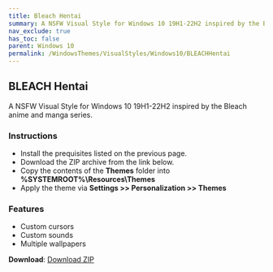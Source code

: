 ```yaml
---
title: Bleach Hentai
summary: A NSFW Visual Style for Windows 10 19H1-22H2 inspired by the Bleach anime and manga series.
nav_exclude: true
has_toc: false
parent: Windows 10
permalink: /WindowsThemes/VisualStyles/Windows10/BLEACHHentai
---
```


## BLEACH Hentai
A NSFW Visual Style for Windows 10 19H1-22H2 inspired by the Bleach anime and manga series.

<!-- <img align="center" src="" alt="Preview" /> -->

### Instructions

- Install the prequisites listed on the previous page.
- Download the ZIP archive from the link below.
- Copy the contents of the **Themes** folder into **%SYSTEMROOT%\Resources\Themes**
- Apply the theme via **Settings >> Personalization >> Themes**

### Features

- Custom cursors
- Custom sounds
- Multiple wallpapers

**Download**: [Download ZIP](https://gitlab.com/the-back-room/visual-styles/windows-10/nsfw/bleach-hentai/-/archive/main/bleach-hentai-main.zip)